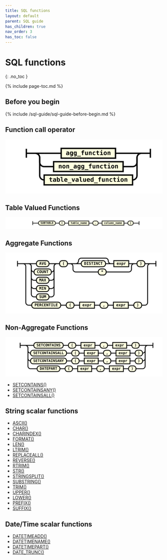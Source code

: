 ```yaml
---
title: SQL functions
layout: default
parent: SQL guide
has_children: true
nav_order: 3
has_toc: false
---
```


# SQL functions
{: .no_toc }

{% include page-toc.md %}

## Before you begin

{% include /sql-guide/sql-guide-before-begin.md %}

## Function call operator

![expr](/assets/images/sql-guide/function_call.svg)

## Table Valued Functions

![expr](/assets/images/sql-guide/table_valued_function.svg)

## Aggregate Functions

![expr](/assets/images/sql-guide/agg_function.svg)

## Non-Aggregate Functions

![expr](/assets/images/sql-guide/non_agg_function.svg)

* [SETCONTAINS()](/docs/sql-guide/functions/function-setcontains)
* [SETCONTAINSANY()](/docs/sql-guide/functions/function-setcontainsany)
* [SETCONTAINSALL()](/docs/sql-guide/functions/function-setcontainsall)

## String scalar functions

* [ASCII()](/docs/sql-guide/functions/function-ascii)
* [CHAR()](/docs/sql-guide/functions/function-char)
* [CHARINDEX()](/docs/sql-guide/functions/function-charindex)
* [FORMAT()](/docs/sql-guide/functions/function-format)
* [LEN()](/docs/sql-guide/functions/function-len)
* [LTRIM()](/docs/sql-guide/functions/function-ltrim)
* [REPLACEALL()](/docs/sql-guide/functions/function-replaceall)
* [REVERSE()](/docs/sql-guide/functions/function-reverse)
* [RTRIM()](/docs/sql-guide/functions/function-rtrim)
* [STR()](/docs/sql-guide/functions/function-str)
* [STRINGSPLIT()](/docs/sql-guide/functions/function-stringsplit)
* [SUBSTRING()](/docs/sql-guide/functions/function-substring)
* [TRIM()](/docs/sql-guide/functions/function-trim)
* [UPPER()](/docs/sql-guide/functions/function-upper)
* [LOWER()](/docs/sql-guide/functions/function-lower)
* [PREFIX()](/docs/sql-guide/functions/function-prefix)
* [SUFFIX()](/docs/sql-guide/functions/function-suffix)

## Date/Time scalar functions

* [DATETIMEADD()](/docs/sql-guide/functions/function-datetimeadd)
* [DATETIMENAME()](/docs/sql-guide/functions/function-datetimename)
* [DATETIMEPART()](/docs/sql-guide/functions/function-datetimepart)
* [DATE_TRUNC()](/docs/sql-guide/functions/function-date_trunc)